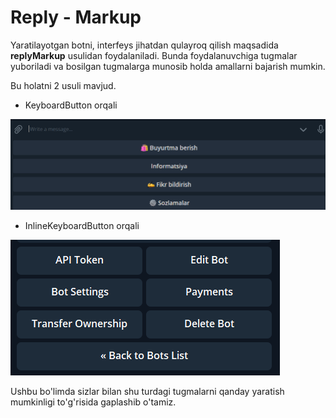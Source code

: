# Reply - Markup

Yaratilayotgan botni, interfeys jihatdan qulayroq qilish maqsadida **replyMarkup** usulidan foydalaniladi. Bunda foydalanuvchiga tugmalar yuboriladi va bosilgan tugmalarga munosib holda amallarni bajarish mumkin.

Bu holatni 2 usuli mavjud.

* KeyboardButton orqali

![](../../../../.gitbook/assets/image%20%2881%29.png)

* InlineKeyboardButton orqali

![](../../../../.gitbook/assets/image%20%2885%29.png)

Ushbu  bo'limda sizlar bilan shu turdagi tugmalarni qanday yaratish mumkinligi to'g'risida gaplashib o'tamiz.

